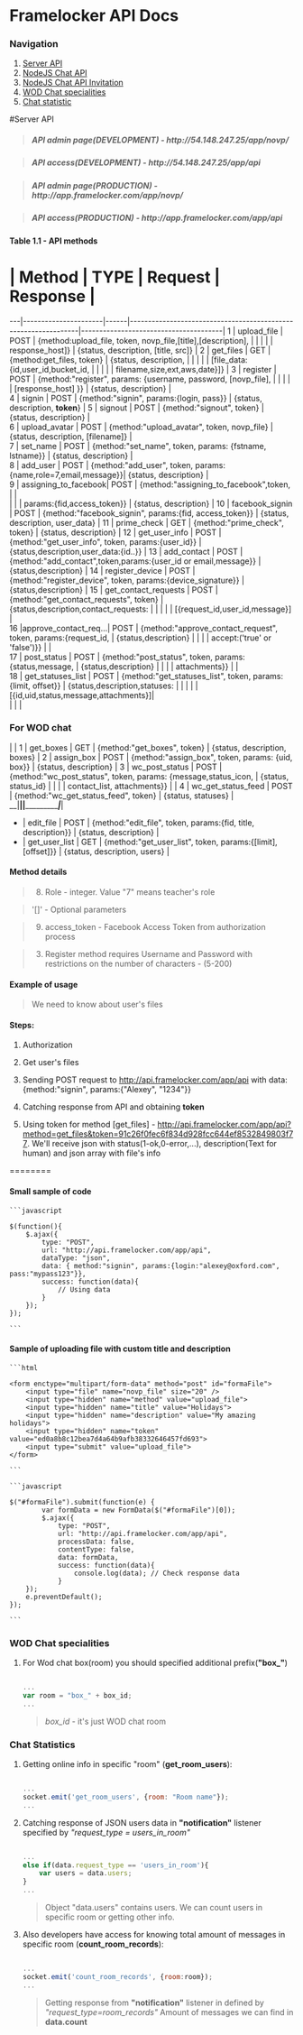 Framelocker API Docs
========

<h3>Navigation</h3>

1. [Server API](#server-api)
2. [NodeJS Chat API](#chat-api-docsnodejs-socket)
3. [NodeJS Chat API Invitation](#invitation-for-chat)
4. [WOD Chat specialities](#wod-chat-specialties)
5. [Chat statistic](#chat-statistics)

#Server API

 > <h5>API admin page(<b>DEVELOPMENT</b>) - http://54.148.247.25/app/novp/</h4>

 > <h5>API access(<b>DEVELOPMENT</b>) - http://54.148.247.25/app/api</h4>


 > <h5>API admin page(<b>PRODUCTION</b>) - http://app.framelocker.com/app/novp/</h4>

 > <h5>API access(<b>PRODUCTION</b>) - http://app.framelocker.com/app/api</h4>

<h4>Table 1.1 - API methods</h4>

 # | Method        		  | TYPE | Request                                                        | Response                              |
---|----------------------|------|----------------------------------------------------------------|---------------------------------------|
 1 | upload_file  		  | POST | {method:upload_file, token, novp_file,[title],[description],   |                                       |
   |					  |      |  response_host]}   											  | {status, description, [title, src]}   |
 2 | get_files   		  | GET  | {method:get_files, token}                                      | {status, description,                 |
   |			 		  |	     |  														 	  | [file_data:{id,user_id,bucket_id,     |
   |             		  |      |                                                        		  | filename,size,ext,aws,date}]}         |
 3 | register      		  | POST | {method:"register", params: {username, password, [novp_file],  |                                       |
   |					  |		 |	[response_host]	}}                                            | {status, description}                 |     
 4 | signin      		  | POST | {method:"signin", params:{login, pass}}                        | {status, description, <b>token</b>}   |
 5 | signout      		  | POST | {method:"signout", token}                                      | {status, description}                 |         
 6 | upload_avatar 		  | POST | {method:"upload_avatar", token, novp_file}                     | {status, description, [filename]}     |          
 7 | set_name      		  | POST | {method:"set_name", token, params: {fstname, lstname}}         | {status, description}                 |      
 8 | add_user             | POST | {method:"add_user", token, params: {name,role=7,email,message}}| {status, description}                 |      
 9 | assigning_to_facebook| POST | {method:"assigning_to_facebook",token,                         |                                       |   
   |                      |      |          params:{fid,access_token}}                            | {status, description}                 |
10 | facebook_signin      | POST | {method:"facebook_signin", params:{fid, access_token}}         | {status, description, user_data}      |
11 | prime_check          | GET  | {method:"prime_check", token}                                  | {status, description}                 |
12 | get_user_info        | POST | {method:"get_user_info", token, params:{user_id}}              | {status,description,user_data:{id..}} |
13 | add_contact          | POST | {method:"add_contact",token,params:{user_id or email,message}} | {status,description}                  |
14 | register_device      | POST | {method:"register_device", token, params:{device_signature}}   | {status,description}                  |
15 | get_contact_requests | POST | {method:"get_contact_requests", token}                         | {status,description,contact_requests: |
   |  		              |      |                                                                |   [{request_id,user_id,message}]      |      
16 |approve_contact_req...| POST | {method:"approve_contact_request", token, params:{request_id,  | {status,description}                  |
   |  		              |      |      accept:('true' or 'false')}}                              |                                       |      
17 | post_status          | POST | {method:"post_status", token, params:{status,message,          | {status,description}                  |
   |  		              |      |                                       attachments}}            |                                       |      
18 | get_statuses_list    | POST | {method:"get_statuses_list", token, params:{limit, offset}}    | {status,description,statuses:         |
   |  		              |      |                                                                |  [{id,uid,status,message,attachments}]|      
   |  		              |      |    <h3>For WOD chat</h3>                                       |                                       | 
1  | get_boxes		      | GET  | {method:"get_boxes", token}                                    | {status, description, boxes}          |
2  | assign_box    		  | POST | {method:"assign_box", token, params: {uid, box}}               | {status, description}                 |
3  | wc_post_status  	  | POST | {method:"wc_post_status", token, params: {message,status_icon, | {status, status_id}                   |
   |  		              |      | contact_list, attachments}}                                    |                                       |
4  | wc_get_status_feed   | POST | {method:"wc_get_status_feed", token}                           | {status, statuses}                    |   
 __|______________________|______|________________________________________________________________|_______________________________________|
*  | edit_file            | POST | {method:"edit_file", token, params:{fid, title, description}}  | {status, description}                 |
*  | get_user_list        | GET  | {method:"get_user_list", token, params:{[limit], [offset]}}    | {status, description, users}          |
 
 <h4>Method details</h4>
 
 > 8) Role - integer. Value "7" means teacher's role
 
 > '[]' - Optional parameters
 
 > 9) access_token - Facebook Access Token from authorization process
 
 > 3) Register method requires Username and Password with restrictions on the number of characters - (5-200)
 
<h4>Example of usage</h4>

> We need to know about user's files

<h4>Steps:</h4>

1. Authorization
2. Get user's files

1. Sending POST request to http://api.framelocker.com/app/api with data:{method:"signin", params:{"Alexey", "1234"}}
2. Catching response from API and obtaining <b>token</b>
3. Using token for method [get_files] - http://api.framelocker.com/app/api?method=get_files&token=91c26f0fec6f834d928fcc644ef8532849803f77. We'll receive json with status(1-ok,0-error,...), description(Text for human) and json array with file's info

========

<h4>Small sample of code</h4>

	```javascript
	
	$(function(){
		$.ajax({
			type: "POST",
			url: "http://api.framelocker.com/app/api",
			dataType: "json",
			data: { method:"signin", params:{login:"alexey@oxford.com", pass:"mypass123"}},
			success: function(data){
				// Using data
			}
		});
	});
	
	```
	
<h4>Sample of uploading file with custom title and description</h4>

	```html
	
	<form enctype="multipart/form-data" method="post" id="formaFile">
		<input type="file" name="novp_file" size="20" />
		<input type="hidden" name="method" value="upload_file">
		<input type="hidden" name="title" value="Holidays">
		<input type="hidden" name="description" value="My amazing holidays">
		<input type="hidden" name="token" value="ed0a8b8c12bea7d4a64b9afb38332646457fd693">
		<input type="submit" value="upload_file">
	</form>		
	
	```
	
	```javascript
	
	$("#formaFile").submit(function(e) {
			var formData = new FormData($("#formaFile")[0]);
			$.ajax({
				type: "POST",
				url: "http://api.framelocker.com/app/api",
				processData: false,
  				contentType: false,
				data: formData,				
				success: function(data){
					console.log(data); // Check response data
				}
		});
		e.preventDefault();			
	});
	
	```
	
<h3>WOD Chat specialities</h3>

1. For Wod chat box(room) you should specified additional prefix(<b>"box_"</b>)

	```javascript
	
	...
	var room = "box_" + box_id;
	...
	
	```
	
	> <i>box_id</i> - it's just WOD chat room

<h3>Chat Statistics</h3>

1. Getting online info in specific "room" (<b>get_room_users</b>):

	```javascript
	
	...
	socket.emit('get_room_users', {room: "Room name"});
	...
	
	```
	
2. Catching response of JSON users data in <b>"notification"</b> listener specified by <i>"request_type = users_in_room"</i>
	
	```javascript
	
	...
	else if(data.request_type == 'users_in_room'){
		var users = data.users; 
	}
	...
	
	```
	
	> Object "data.users" contains users.
	> We can count users in specific room or getting other info.
	
3. Also developers have access for knowing total amount of messages in specific room (<b>count_room_records</b>):

	```javascript
	
	...
	socket.emit('count_room_records', {room:room});
	...
	
	```
	
	> Getting response from <b>"notification"</b> listener in defined by <i>"request_type=room_records"</i>
	> Amount of messages we can find in <b>data.count</b>